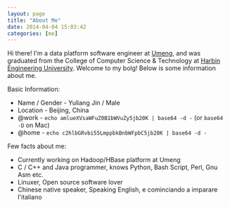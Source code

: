 ```yaml
--- 
layout: page
title: "About Me"
date: 2014-04-04 15:03:42
categories: [me]
---
```


Hi there! I'm a data platform software engineer at [Umeng][umeng], and was graduated from the College of Computer Science & Technology at [Harbin Engineering University][heu]. Welcome to my bolg! Below is some information about me.

<!-- more -->

Basic Information:

* Name / Gender - Yuliang Jin / Male
* Location - Beijing, China
* @work - `echo amlueXVsaWFuZ0B1bWVuZy5jb20K | base64 -d -` (or `base64 -D` on Mac)
* @home - `echo c2hlbGRvbi55LmppbkBnbWFpbC5jb20K | base64 -d -`

Few facts about me:

* Currently working on Hadoop/HBase platform at Umeng
* C / C++ and Java programmer, knows Python, Bash Script, Perl, Gnu Asm etc.
* Linuxer, Open source software lover
* Chinese native speaker, Speaking English, e cominciando a imparare l'italiano

[umeng]:    http://www.umeng.com
[heu]:      http://english.hrbeu.edu.cn
